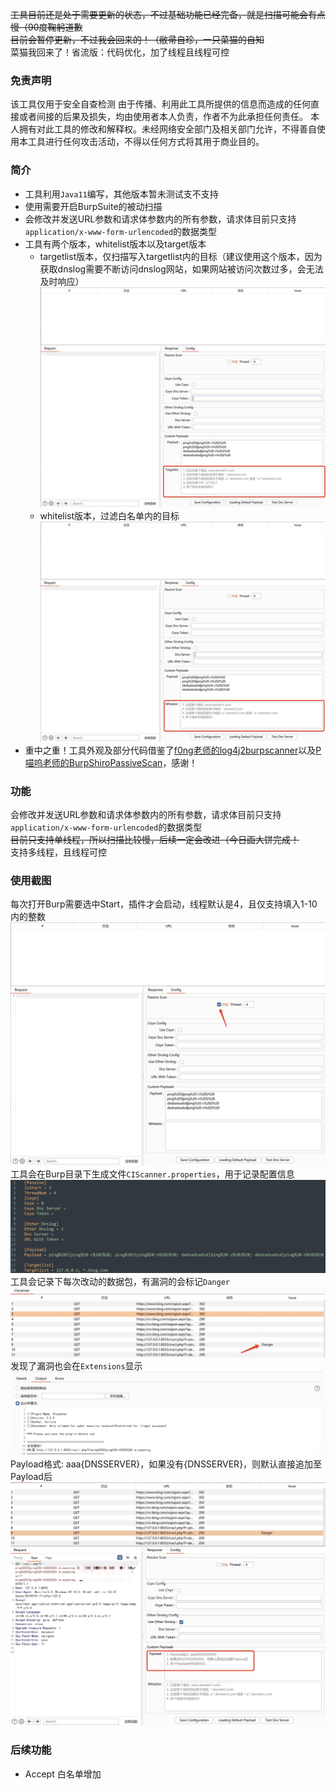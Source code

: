 ~~工具目前还是处于需要更新的状态，不过基础功能已经完备，就是扫描可能会有点慢（90度鞠躬道歉~~
<br />~~目前会暂停更新，不过我会回来的！（敝帚自珍，一只菜猫的自知~~
<br />菜猫我回来了！省流版：代码优化，加了线程且线程可控

### 免责声明
该工具仅用于安全自查检测
由于传播、利用此工具所提供的信息而造成的任何直接或者间接的后果及损失，均由使用者本人负责，作者不为此承担任何责任。
本人拥有对此工具的修改和解释权。未经网络安全部门及相关部门允许，不得善自使用本工具进行任何攻击活动，不得以任何方式将其用于商业目的。

### 简介
* 工具利用`Java11`编写，其他版本暂未测试支不支持
* 使用需要开启BurpSuite的被动扫描
* 会修改并发送URL参数和请求体参数内的所有参数，请求体目前只支持`application/x-www-form-urlencoded`的数据类型
* 工具有两个版本，whitelist版本以及target版本
	* targetlist版本，仅扫描写入targetlist内的目标（建议使用这个版本，因为获取dnslog需要不断访问dnslog网站，如果网站被访问次数过多，会无法及时响应）
![targetlist](./images/targetlist.jpg)
	* whitelist版本，过滤白名单内的目标
![whitelist](./images/whitelist.jpg)
* 重中之重！工具外观及部分代码借鉴了[f0ng老师的log4j2burpscanner](https://github.com/f0ng/log4j2burpscanner)以及[P喵呜老师的BurpShiroPassiveScan](https://github.com/pmiaowu/BurpShiroPassiveScan)，感谢！

### 功能
会修改并发送URL参数和请求体参数内的所有参数，请求体目前只支持`application/x-www-form-urlencoded`的数据类型
<br />~~目前只支持单线程，所以扫描比较慢，后续一定会改进（今日画大饼完成！~~
<br />支持多线程，且线程可控

### 使用截图
每次打开Burp需要选中Start，插件才会启动，线程默认是4，且仅支持填入1-10内的整数
<br />![设置页面](./images/1.jpg)
<br />工具会在Burp目录下生成文件`CIScanner.properties`，用于记录配置信息
<br />![CIScanner.properties](./images/2.jpg)
<br />工具会记录下每次改动的数据包，有漏洞的会标记`Danger`
<br />![使用截图](./images/3.jpg)
<br />发现了漏洞也会在`Extensions`显示
<br />![发现漏洞](./images/4.jpg)
<br />Payload格式: aaa{DNSSERVER}，如果没有{DNSSERVER}，则默认直接追加至Payload后
<br />![Payload格式](./images/5.jpg)

### 后续功能
* Accept 白名单增加